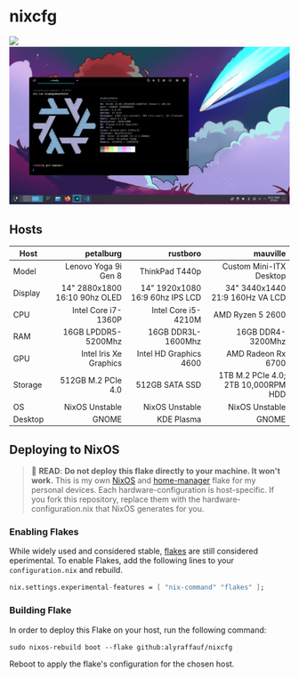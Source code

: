 # nixcfg
![](./_img/nixos-gnome.png)
![](./_img/nixos-kde.png)

## Hosts
| Host    |                     petalburg |                        rustboro |                            mauville |
|---------|------------------------------:|--------------------------------:|------------------------------------:|
| Model   |          Lenovo Yoga 9i Gen 8 |                  ThinkPad T440p |             Custom Mini-ITX Desktop |
| Display | 14" 2880x1800 16:10 90hz OLED | 14" 1920x1080 16:9 60hz IPS LCD |     34" 3440x1440 21:9 160Hz VA LCD |
| CPU     |           Intel Core i7-1360P |             Intel Core i5-4210M |                    AMD Ryzen 5 2600 |
| RAM     |           16GB LPDDR5-5200Mhz |              16GB DDR3L-1600Mhz |                   16GB DDR4-3200Mhz |
| GPU     |        Intel Iris Xe Graphics |          Intel HD Graphics 4600 |                  AMD Radeon Rx 6700 |
| Storage |            512GB M.2 PCIe 4.0 |                  512GB SATA SSD | 1TB M.2 PCIe 4.0; 2TB 10,000RPM HDD |
| OS      |                NixOS Unstable |                  NixOS Unstable |                      NixOS Unstable |
| Desktop |                         GNOME |                      KDE Plasma |                               GNOME |

## Deploying to NixOS
> :red_circle: **READ**: **Do not deploy this flake directly to your machine. It won't work.**
> This is my own [NixOS](https://nixos.org/) and [home-manager](https://github.com/nix-community/home-manager) flake for my personal devices.
> Each hardware-configuration is host-specific. If you fork this repository, replace them with the hardware-configuration.nix that NixOS generates for you.

### Enabling Flakes
While widely used and considered stable, [flakes](https://nixos.wiki/wiki/Flakes) are still considered eperimental. To enable Flakes, add the following lines to your `configuration.nix` and rebuild.
```nix
nix.settings.experimental-features = [ "nix-command" "flakes" ];
```
### Building Flake
In order to deploy this Flake on your host, run the following command:
```
sudo nixos-rebuild boot --flake github:alyraffauf/nixcfg
```
Reboot to apply the flake's configuration for the chosen host.
